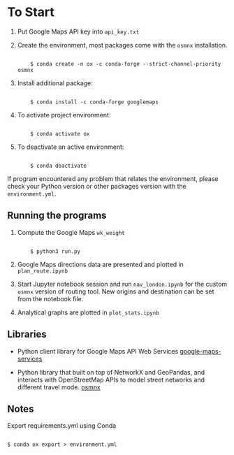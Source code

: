# To Start

1. Put Google Maps API key into `api_key.txt` 

2. Create the environment, most packages come with the `osmnx` installation.
    ```
        
        $ conda create -n ox -c conda-forge --strict-channel-priority osmnx

    ```
3. Install additional package:
    ```

        $ conda install -c conda-forge googlemaps

    ```
4. To activate project environment:
    ```

        $ conda activate ox

    ```
5. To deactivate an active environment:
    ```

        $ conda deactivate

    ```

If program encountered any problem that relates the environment, please check your Python version or other packages version with the `environment.yml`.


## Running the programs

1. Compute the Google Maps `wk_weight`

    ```

        $ python3 run.py

    ```

2. Google Maps directions data are presented and plotted in `plan_route.ipynb`


3. Start Jupyter notebook session and run `nav_london.ipynb` for the custom `osmnx` version of routing tool. New origins and destination can be set from the notebook file.

4. Analytical graphs are plotted in `plot_stats.ipynb`



## Libraries

- Python client library for Google Maps API Web Services [google-maps-services](https://github.com/googlemaps/google-maps-services-python)

- Python library that built on top of NetworkX and GeoPandas, and interacts with OpenStreetMap APIs to model street networks and different travel mode. [osmnx](https://osmnx.readthedocs.io/en/stable/getting-started.html)


## Notes 
Export requirements.yml using Conda

```

$ conda ox export > environment.yml

```